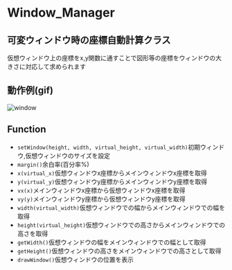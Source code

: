# Window_Manager
## 可変ウィンドウ時の座標自動計算クラス

仮想ウィンドウ上の座標をx,y関数に通すことで図形等の座標をウィンドウの大きさに対応して求められます

## 動作例(gif)

![window](https://user-images.githubusercontent.com/91818705/159107665-3fc22cf0-02a2-46c4-b076-ab1a900b6aec.gif)

## Function
- `setWindow(height, width, virtual_height, virtual_width)`初期ウィンドウ,仮想ウィンドウのサイズを設定
- `margin()`余白率(百分率%)
- `x(virtual_x)`仮想ウィンドウx座標からメインウィンドウx座標を取得
- `y(virtual_y)`仮想ウィンドウy座標からメインウィンドウy座標を取得
- `vx(x)`メインウィンドウx座標から仮想ウィンドウx座標を取得
- `vy(y)`メインウィンドウy座標から仮想ウィンドウy座標を取得
- `width(virtual_width)`仮想ウィンドウでの幅からメインウィンドウでの幅を取得
- `height(virtual_height)`仮想ウィンドウでの高さからメインウィンドウでの高さを取得
- `getWidth()`仮想ウィンドウの幅をメインウィンドウでの幅として取得
- `getHeight()`仮想ウィンドウの高さをメインウィンドウでの高さとして取得
- `drawWindow()`仮想ウィンドウの位置を表示
